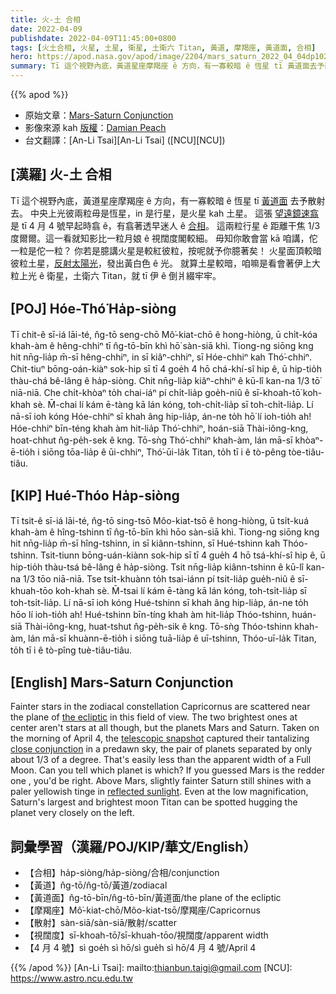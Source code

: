 ```yaml
---
title: 火-土 合相
date: 2022-04-09
publishdate: 2022-04-09T11:45:00+0800
tags: [火土合相, 火星, 土星, 衛星, 土衛六 Titan, 黃道, 摩羯座, 黃道面, 合相]
hero: https://apod.nasa.gov/apod/image/2204/mars_saturn_2022_04_04dp1024.jpg
summary: Tī 這个視野內底，黃道星座摩羯座 ê 方向，有一寡較暗 ê 恆星 tī 黃道面去予散射去。
---
```


{{% apod %}}

- 原始文章：[Mars-Saturn Conjunction](https://apod.nasa.gov/apod/ap220409.html)
- 影像來源 kah [版權][copyright]：[Damian Peach](https://twitter.com/peachastro)
- 台文翻譯：[An-Li Tsai][An-Li Tsai] ([NCU][NCU])

## [漢羅] 火-土 合相
Tī 這个視野內底，黃道星座摩羯座 ê 方向，有一寡較暗 ê 恆星 tī [黃道面][the ecliptic] 去予散射去。
中央上光彼兩粒毋是恆星，in 是行星，是火星 kah 土星。
這張 [望遠鏡速翕][telescopic snapshot] 是 tī 4 月 4 號早起時翕 ê，有翕著透早迷人 ê [合相][close conjunction]。
這兩粒行星 ê 距離干焦 1/3 度爾爾。這一看就知影比一粒月娘 ê 視闊度閣較細。
毋知你敢會當 kā 咱講，佗一粒是佗一粒？
你若是臆講火星是較紅彼粒，按呢就予你臆著矣！
火星面頂較暗彼粒土星，[反射太陽光][reflected sunlight]，發出黃白色 ê 光。
就算土星較暗，咱嘛是看會著伊上大粒上光 ê 衛星，土衛六 Titan，就 tī 伊 ê 倒爿綴牢牢。

## [POJ] Hóe-Thó͘ Ha̍p-siòng
Tī chit-ê sī-iá lāi-té, n̂g-tō seng-chō Mô͘-kiat-chō ê hong-hiòng, ū chi̍t-kóa khah-àm ê hêng-chhiⁿ tī n̂g-tō-bīn khì hō͘ sàn-siā khì.
Tiong-ng siōng kng hit nn̄g-lia̍p m̄-sī hêng-chhiⁿ, in sī kiâⁿ-chhiⁿ, sī Hóe-chhiⁿ kah Thó͘-chhiⁿ.
Chit-tiuⁿ bōng-oán-kiàⁿ sok-hip sī tī 4 goe̍h 4 hō chá-khí-sî hip ê, ū hip-tio̍h thàu-chá bê-lâng ê ha̍p-siòng.
Chit nn̄g-lia̍p kiâⁿ-chhiⁿ ê kū-lî kan-na 1/3 tō͘ niā-niā.
Che chi̍t-khòaⁿ to̍h chai-iáⁿ pí chi̍t-lia̍p goe̍h-niû ê sī-khoah-tō͘ koh-khah sè.
M̄-chai lí kám ē-tàng kā lán kóng, toh-chi̍t-lia̍p sī toh-chi̍t-lia̍p.
Lí nā-sī ioh kóng Hóe-chhiⁿ sī khah âng hip-lia̍p, án-ne to̍h hō͘ lí ioh-tio̍h ah!
Hóe-chhiⁿ bīn-téng khah àm hit-lia̍p Thó͘-chhiⁿ, hoán-siā Thài-iông-kng, hoat-chhut n̂g-pe̍h-sek ê kng.
Tō-sǹg Thó͘-chhiⁿ khah-àm, lán mā-sī khòaⁿ-ē-tio̍h i siōng tōa-lia̍p ê ūi-chhiⁿ, Thó͘-ūi-la̍k Titan, to̍h tī i ê tò-pêng tòe-tiâu-tiâu.

## [KIP] Hué-Thóo Ha̍p-siòng
Tī tsit-ê sī-iá lāi-té, n̂g-tō sing-tsō Môo-kiat-tsō ê hong-hiòng, ū tsi̍t-kuá khah-àm ê hîng-tshinn tī n̂g-tō-bīn khì hōo sàn-siā khì.
Tiong-ng siōng kng hit nn̄g-lia̍p m̄-sī hîng-tshinn, in sī kiânn-tshinn, sī Hué-tshinn kah Thóo-tshinn.
Tsit-tiunn bōng-uán-kiànn sok-hip sī tī 4 gue̍h 4 hō tsá-khí-sî hip ê, ū hip-tio̍h thàu-tsá bê-lâng ê ha̍p-siòng.
Tsit nn̄g-lia̍p kiânn-tshinn ê kū-lî kan-na 1/3 tōo niā-niā.
Tse tsi̍t-khuànn to̍h tsai-iánn pí tsi̍t-lia̍p gue̍h-niû ê sī-khuah-tōo koh-khah sè.
M̄-tsai lí kám ē-tàng kā lán kóng, toh-tsi̍t-lia̍p sī toh-tsi̍t-lia̍p.
Lí nā-sī ioh kóng Hué-tshinn sī khah âng hip-lia̍p, án-ne to̍h hōo lí ioh-tio̍h ah!
Hué-tshinn bīn-tíng khah àm hit-lia̍p Thóo-tshinn, huán-siā Thài-iông-kng, huat-tshut n̂g-pe̍h-sik ê kng.
Tō-sǹg Thóo-tshinn khah-àm, lán mā-sī khuànn-ē-tio̍h i siōng tuā-lia̍p ê uī-tshinn, Thóo-uī-la̍k Titan, to̍h tī i ê tò-pîng tuè-tiâu-tiâu.


## [English] Mars-Saturn Conjunction
Fainter stars in the zodiacal constellation Capricornus are scattered near the plane of [the ecliptic][the ecliptic] in this field of view.
The two brightest ones at center aren't stars at all though, but the planets Mars and Saturn.
Taken on the morning of April 4, the [telescopic snapshot][telescopic snapshot] captured their tantalizing [close conjunction][close conjunction] in a predawn sky, the pair of planets separated by only about 1/3 of a degree.
That's easily less than the apparent width of a Full Moon.
Can you tell which planet is which?
If you guessed Mars is the redder one , you'd be right.
Above Mars, slightly fainter Saturn still shines with a paler yellowish tinge in [reflected sunlight][reflected sunlight].
Even at the low magnification, Saturn's largest and brightest moon Titan can be spotted hugging the planet very closely on the left.

## 詞彙學習（漢羅/POJ/KIP/華文/English）
- 【合相】ha̍p-siòng/ha̍p-siòng/合相/conjunction
- 【黃道】n̂g-tō/n̂g-tō/黃道/zodiacal
- 【黃道面】n̂g-tō-bīn/n̂g-tō-bīn/黃道面/the plane of the ecliptic
- 【摩羯座】Mô͘-kiat-chō/Môo-kiat-tsō/摩羯座/Capricornus
- 【散射】sàn-siā/sàn-siā/散射/scatter
- 【視闊度】sī-khoah-tō͘/sī-khuah-tōo/視闊度/apparent width
- 【4 月 4 號】sì goe̍h sì hō/sì gue̍h sì hō/4 月 4 號/April 4

{{% /apod %}}
[An-Li Tsai]: mailto:thianbun.taigi@gmail.com
[NCU]: https://www.astro.ncu.edu.tw

[copyright]: https://apod.nasa.gov/apod/fap/lib/about_apod.html#srapply

[the ecliptic]:https://www.nasa.gov/multimedia/imagegallery/image_feature_635.html
[telescopic snapshot]:https://twitter.com/peachastro/status/1511400884307173380/photo/1
[close conjunction]:https://earthsky.org/tonight/mars-and-saturn-conjunction-april-4-5-2022/
[reflected sunlight]:https://solarsystem.nasa.gov/
